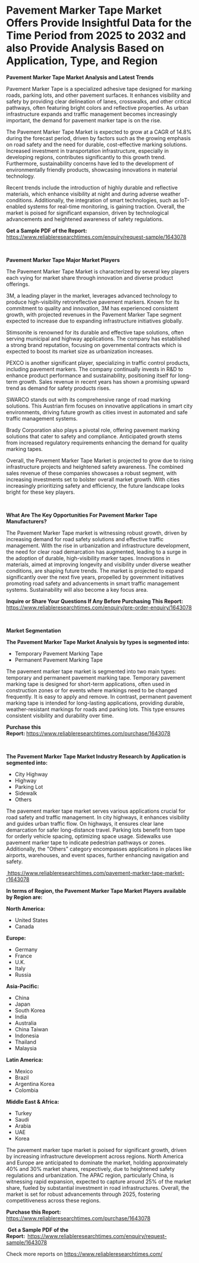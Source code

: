 <p><h1>Pavement Marker Tape Market Offers Provide Insightful Data for the Time Period from 2025 to 2032 and also Provide Analysis Based on Application, Type, and Region</h1></p><p><strong>Pavement Marker Tape Market Analysis and Latest Trends</strong></p>
<p><p>Pavement Marker Tape is a specialized adhesive tape designed for marking roads, parking lots, and other pavement surfaces. It enhances visibility and safety by providing clear delineation of lanes, crosswalks, and other critical pathways, often featuring bright colors and reflective properties. As urban infrastructure expands and traffic management becomes increasingly important, the demand for pavement marker tape is on the rise.</p><p>The Pavement Marker Tape Market is expected to grow at a CAGR of 14.8% during the forecast period, driven by factors such as the growing emphasis on road safety and the need for durable, cost-effective marking solutions. Increased investment in transportation infrastructure, especially in developing regions, contributes significantly to this growth trend. Furthermore, sustainability concerns have led to the development of environmentally friendly products, showcasing innovations in material technology.</p><p>Recent trends include the introduction of highly durable and reflective materials, which enhance visibility at night and during adverse weather conditions. Additionally, the integration of smart technologies, such as IoT-enabled systems for real-time monitoring, is gaining traction. Overall, the market is poised for significant expansion, driven by technological advancements and heightened awareness of safety regulations.</p></p>
<p><strong>Get a Sample PDF of the Report:&nbsp;</strong> <a href="https://www.reliableresearchtimes.com/enquiry/request-sample/1643078?utm_campaign=2997&utm_medium=2&utm_source=Github&utm_content=ia&utm_term=28032025&utm_id=pavement-marker-tape">https://www.reliableresearchtimes.com/enquiry/request-sample/1643078</a></p>
<p>&nbsp;</p>
<p><strong>Pavement Marker Tape Major Market Players</strong></p>
<p><p>The Pavement Marker Tape Market is characterized by several key players each vying for market share through innovation and diverse product offerings. </p><p>3M, a leading player in the market, leverages advanced technology to produce high-visibility retroreflective pavement markers. Known for its commitment to quality and innovation, 3M has experienced consistent growth, with projected revenues in the Pavement Marker Tape segment expected to increase due to expanding infrastructure initiatives globally.</p><p>Stimsonite is renowned for its durable and effective tape solutions, often serving municipal and highway applications. The company has established a strong brand reputation, focusing on governmental contracts which is expected to boost its market size as urbanization increases.</p><p>PEXCO is another significant player, specializing in traffic control products, including pavement markers. The company continually invests in R&D to enhance product performance and sustainability, positioning itself for long-term growth. Sales revenue in recent years has shown a promising upward trend as demand for safety products rises.</p><p>SWARCO stands out with its comprehensive range of road marking solutions. This Austrian firm focuses on innovative applications in smart city environments, driving future growth as cities invest in automated and safe traffic management systems.</p><p>Brady Corporation also plays a pivotal role, offering pavement marking solutions that cater to safety and compliance. Anticipated growth stems from increased regulatory requirements enhancing the demand for quality marking tapes.</p><p>Overall, the Pavement Marker Tape Market is projected to grow due to rising infrastructure projects and heightened safety awareness. The combined sales revenue of these companies showcases a robust segment, with increasing investments set to bolster overall market growth. With cities increasingly prioritizing safety and efficiency, the future landscape looks bright for these key players.</p></p>
<p>&nbsp;</p>
<p><strong>What Are The Key Opportunities For Pavement Marker Tape Manufacturers?</strong></p>
<p><p>The Pavement Marker Tape market is witnessing robust growth, driven by increasing demand for road safety solutions and effective traffic management. With the rise in urbanization and infrastructure development, the need for clear road demarcation has augmented, leading to a surge in the adoption of durable, high-visibility marker tapes. Innovations in materials, aimed at improving longevity and visibility under diverse weather conditions, are shaping future trends. The market is projected to expand significantly over the next five years, propelled by government initiatives promoting road safety and advancements in smart traffic management systems. Sustainability will also become a key focus area.</p></p>
<p><strong>Inquire or Share Your Questions If Any Before Purchasing This Report:</strong> <a href="https://www.reliableresearchtimes.com/enquiry/pre-order-enquiry/1643078?utm_campaign=2997&utm_medium=2&utm_source=Github&utm_content=ia&utm_term=28032025&utm_id=pavement-marker-tape">https://www.reliableresearchtimes.com/enquiry/pre-order-enquiry/1643078</a></p>
<p>&nbsp;</p>
<p><strong>Market Segmentation</strong></p>
<p><strong>The Pavement Marker Tape Market Analysis by types is segmented into:</strong></p>
<p><ul><li>Temporary Pavement Marking Tape</li><li>Permanent Pavement Marking Tape</li></ul></p>
<p><p>The pavement marker tape market is segmented into two main types: temporary and permanent pavement marking tape. Temporary pavement marking tape is designed for short-term applications, often used in construction zones or for events where markings need to be changed frequently. It is easy to apply and remove. In contrast, permanent pavement marking tape is intended for long-lasting applications, providing durable, weather-resistant markings for roads and parking lots. This type ensures consistent visibility and durability over time.</p></p>
<p><strong>Purchase this Report:&nbsp;</strong><a href="https://www.reliableresearchtimes.com/purchase/1643078?utm_campaign=2997&utm_medium=2&utm_source=Github&utm_content=ia&utm_term=28032025&utm_id=pavement-marker-tape">https://www.reliableresearchtimes.com/purchase/1643078</a></p>
<p>&nbsp;</p>
<p><strong>The Pavement Marker Tape Market Industry Research by Application is segmented into:</strong></p>
<p><ul><li>City Highway</li><li>Highway</li><li>Parking Lot</li><li>Sidewalk</li><li>Others</li></ul></p>
<p><p>The pavement marker tape market serves various applications crucial for road safety and traffic management. In city highways, it enhances visibility and guides urban traffic flow. On highways, it ensures clear lane demarcation for safer long-distance travel. Parking lots benefit from tape for orderly vehicle spacing, optimizing space usage. Sidewalks use pavement marker tape to indicate pedestrian pathways or zones. Additionally, the "Others" category encompasses applications in places like airports, warehouses, and event spaces, further enhancing navigation and safety.</p></p>
<p><a href="https://www.reliableresearchtimes.com/pavement-marker-tape-market-r1643078?utm_campaign=2997&utm_medium=2&utm_source=Github&utm_content=ia&utm_term=28032025&utm_id=pavement-marker-tape">&nbsp;https://www.reliableresearchtimes.com/pavement-marker-tape-market-r1643078</a></p>
<p><strong>In terms of Region, the Pavement Marker Tape Market Players available by Region are:</strong></p>
<p>
    <p> <strong> North America: </strong>
        <ul>
            <li>United States</li>
            <li>Canada</li>
        </ul>
        </p> 
    <p> <strong> Europe: </strong>
        <ul>
            <li>Germany</li>
            <li>France</li>
            <li>U.K.</li>
            <li>Italy</li>
            <li>Russia</li>
        </ul>
        </p> 
    <p> <strong> Asia-Pacific: </strong>
        <ul>
            <li>China</li>
            <li>Japan</li>
            <li>South Korea</li>
            <li>India</li>
            <li>Australia</li>
            <li>China Taiwan</li>
            <li>Indonesia</li>
            <li>Thailand</li>
            <li>Malaysia</li>
        </ul>
        </p> 
    <p> <strong> Latin America: </strong>
        <ul>
            <li>Mexico</li>
            <li>Brazil</li>
            <li>Argentina Korea</li>
            <li>Colombia</li>
        </ul>
        </p> 
    <p> <strong> Middle East & Africa: </strong>
        <ul>
            <li>Turkey</li>
            <li>Saudi</li>
            <li>Arabia</li>
            <li>UAE</li>
            <li>Korea</li>
        </ul>
    </p>
    </p>
<p><p>The pavement marker tape market is poised for significant growth, driven by increasing infrastructure development across regions. North America and Europe are anticipated to dominate the market, holding approximately 40% and 30% market shares, respectively, due to heightened safety regulations and urbanization. The APAC region, particularly China, is witnessing rapid expansion, expected to capture around 25% of the market share, fueled by substantial investment in road infrastructures. Overall, the market is set for robust advancements through 2025, fostering competitiveness across these regions.</p></p>
<p><strong>Purchase this Report: </strong><a href="https://www.reliableresearchtimes.com/purchase/1643078?utm_campaign=2997&utm_medium=2&utm_source=Github&utm_content=ia&utm_term=28032025&utm_id=pavement-marker-tape">https://www.reliableresearchtimes.com/purchase/1643078</a></p>
<p>&nbsp;<strong>Get a Sample PDF of the Report:&nbsp;&nbsp;</strong><a href="https://www.reliableresearchtimes.com/enquiry/request-sample/1643078?utm_campaign=2997&utm_medium=2&utm_source=Github&utm_content=ia&utm_term=28032025&utm_id=pavement-marker-tape">https://www.reliableresearchtimes.com/enquiry/request-sample/1643078</a></p>
<p><strong></strong></p>
<p>Check more reports on <a href="https://www.reliableresearchtimes.com/?utm_campaign=2997&utm_medium=2&utm_source=Github&utm_content=ia&utm_term=28032025&utm_id=pavement-marker-tape">https://www.reliableresearchtimes.com/</a></p>